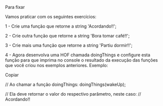 Para fixar

Vamos praticar com os seguintes exercícios:

1 - Crie uma função que retorne a string 'Acordando!!';

2 - Crie outra função que retorne a string 'Bora tomar café!!';

3 - Crie mais uma função que retorne a string 'Partiu dormir!!';

4 - Agora desenvolva uma HOF chamada doingThings e configure esta função para que imprima no console o resultado da execução das funções que você criou nos exemplos anteriores. Exemplo:

Copiar

// Ao chamar a função doingThings:
doingThings(wakeUp);

// Ela deve retornar o valor do respectivo parâmetro, neste caso:
// Acordando!!
